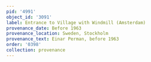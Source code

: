 ```yaml
---
pid: '4991'
object_id: '3091'
label: Entrance to Village with Windmill (Amsterdam)
provenance_date: Before 1963
provenance_location: Sweden, Stockholm
provenance_text: Einar Perman, before 1963
order: '0398'
collection: provenance
---
```

